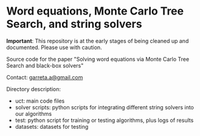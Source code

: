 # Word equations, Monte Carlo Tree Search, and string solvers

**Important**: This repository is at the early stages of being cleaned up and documented. Please use with caution.

Source code for the paper "Solving word equations via Monte Carlo Tree Search and black-box solvers"

Contact: garreta.a@gmail.com

Directory description:
  - uct: main code files
  - solver scripts: python scripts for integrating different string solvers into our algorithms
  - test: python script for training or testing algorithms, plus logs of results
  - datasets: datasets for testing
  

